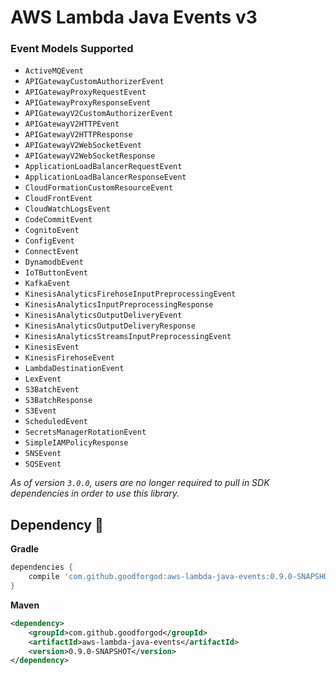 # AWS Lambda Java Events v3

### Event Models Supported
* `ActiveMQEvent`
* `APIGatewayCustomAuthorizerEvent`
* `APIGatewayProxyRequestEvent`
* `APIGatewayProxyResponseEvent`
* `APIGatewayV2CustomAuthorizerEvent`
* `APIGatewayV2HTTPEvent`
* `APIGatewayV2HTTPResponse`
* `APIGatewayV2WebSocketEvent`
* `APIGatewayV2WebSocketResponse`
* `ApplicationLoadBalancerRequestEvent`
* `ApplicationLoadBalancerResponseEvent`
* `CloudFormationCustomResourceEvent`
* `CloudFrontEvent`
* `CloudWatchLogsEvent`
* `CodeCommitEvent`
* `CognitoEvent`
* `ConfigEvent`
* `ConnectEvent`
* `DynamodbEvent`
* `IoTButtonEvent`
* `KafkaEvent`
* `KinesisAnalyticsFirehoseInputPreprocessingEvent`
* `KinesisAnalyticsInputPreprocessingResponse`
* `KinesisAnalyticsOutputDeliveryEvent`
* `KinesisAnalyticsOutputDeliveryResponse`
* `KinesisAnalyticsStreamsInputPreprocessingEvent`
* `KinesisEvent`
* `KinesisFirehoseEvent`
* `LambdaDestinationEvent`
* `LexEvent`
* `S3BatchEvent`
* `S3BatchResponse`
* `S3Event`
* `ScheduledEvent`
* `SecretsManagerRotationEvent`
* `SimpleIAMPolicyResponse`
* `SNSEvent`
* `SQSEvent`

*As of version `3.0.0`, users are no longer required to pull in SDK dependencies in order to use this library.*

## Dependency :rocket:

**Gradle**
```groovy
dependencies {
    compile 'com.github.goodforgod:aws-lambda-java-events:0.9.0-SNAPSHOT'
}
```

**Maven**
```xml
<dependency>
    <groupId>com.github.goodforgod</groupId>
    <artifactId>aws-lambda-java-events</artifactId>
    <version>0.9.0-SNAPSHOT</version>
</dependency>
```
